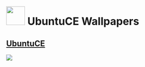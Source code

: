 <h1><img src="https://raw.githubusercontent.com/mhancoc7/ubuntu-ce-wallpapers/main/logo.png" height="50" /> UbuntuCE Wallpapers</h1>

## [UbuntuCE](https://ubuntuce.com/)

<img src="https://raw.githubusercontent.com/mhancoc7/ubuntu-ce-wallpapers/main/wallpapers.webp" />
